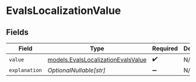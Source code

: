 # EvalsLocalizationValue


## Fields

| Field                                                                          | Type                                                                           | Required                                                                       | Description                                                                    |
| ------------------------------------------------------------------------------ | ------------------------------------------------------------------------------ | ------------------------------------------------------------------------------ | ------------------------------------------------------------------------------ |
| `value`                                                                        | [models.EvalsLocalizationEvalsValue](../models/evalslocalizationevalsvalue.md) | :heavy_check_mark:                                                             | N/A                                                                            |
| `explanation`                                                                  | *OptionalNullable[str]*                                                        | :heavy_minus_sign:                                                             | N/A                                                                            |